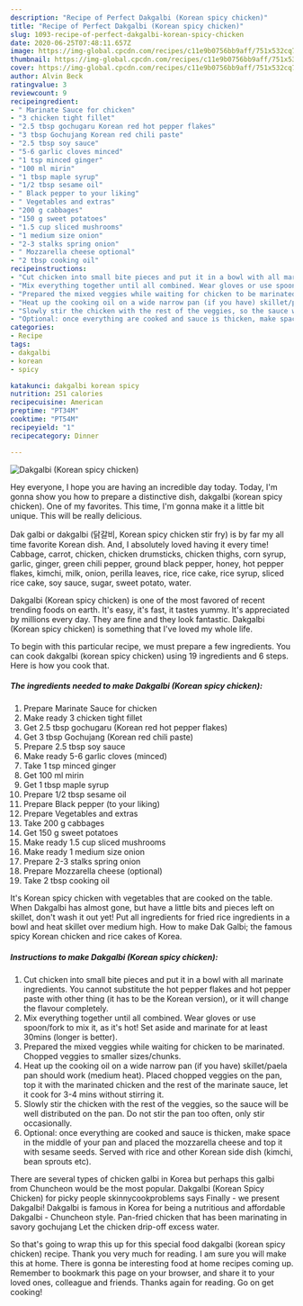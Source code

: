 ```yaml
---
description: "Recipe of Perfect Dakgalbi (Korean spicy chicken)"
title: "Recipe of Perfect Dakgalbi (Korean spicy chicken)"
slug: 1093-recipe-of-perfect-dakgalbi-korean-spicy-chicken
date: 2020-06-25T07:48:11.657Z
image: https://img-global.cpcdn.com/recipes/c11e9b0756bb9aff/751x532cq70/dakgalbi-korean-spicy-chicken-recipe-main-photo.jpg
thumbnail: https://img-global.cpcdn.com/recipes/c11e9b0756bb9aff/751x532cq70/dakgalbi-korean-spicy-chicken-recipe-main-photo.jpg
cover: https://img-global.cpcdn.com/recipes/c11e9b0756bb9aff/751x532cq70/dakgalbi-korean-spicy-chicken-recipe-main-photo.jpg
author: Alvin Beck
ratingvalue: 3
reviewcount: 9
recipeingredient:
- " Marinate Sauce for chicken"
- "3 chicken tight fillet"
- "2.5 tbsp gochugaru Korean red hot pepper flakes"
- "3 tbsp Gochujang Korean red chili paste"
- "2.5 tbsp soy sauce"
- "5-6 garlic cloves minced"
- "1 tsp minced ginger"
- "100 ml mirin"
- "1 tbsp maple syrup"
- "1/2 tbsp sesame oil"
- " Black pepper to your liking"
- " Vegetables and extras"
- "200 g cabbages"
- "150 g sweet potatoes"
- "1.5 cup sliced mushrooms"
- "1 medium size onion"
- "2-3 stalks spring onion"
- " Mozzarella cheese optional"
- "2 tbsp cooking oil"
recipeinstructions:
- "Cut chicken into small bite pieces and put it in a bowl with all marinate ingredients. You cannot substitute the hot pepper flakes and hot pepper paste with other thing (it has to be the Korean version), or it will change the flavour completely."
- "Mix everything together until all combined. Wear gloves or use spoon/fork to mix it, as it&#39;s hot! Set aside and marinate for at least 30mins (longer is better)."
- "Prepared the mixed veggies while waiting for chicken to be marinated. Chopped veggies to smaller sizes/chunks."
- "Heat up the cooking oil on a wide narrow pan (if you have) skillet/paela pan should work (medium heat). Placed chopped veggies on the pan, top it with the marinated chicken and the rest of the marinate sauce, let it cook for 3-4 mins without stirring it."
- "Slowly stir the chicken with the rest of the veggies, so the sauce will be well distributed on the pan. Do not stir the pan too often, only stir occasionally."
- "Optional: once everything are cooked and sauce is thicken, make space in the middle of your pan and placed the mozzarella cheese and top it with sesame seeds. Served with rice and other Korean side dish (kimchi, bean sprouts etc)."
categories:
- Recipe
tags:
- dakgalbi
- korean
- spicy

katakunci: dakgalbi korean spicy 
nutrition: 251 calories
recipecuisine: American
preptime: "PT34M"
cooktime: "PT54M"
recipeyield: "1"
recipecategory: Dinner

---
```



![Dakgalbi (Korean spicy chicken)](https://img-global.cpcdn.com/recipes/c11e9b0756bb9aff/751x532cq70/dakgalbi-korean-spicy-chicken-recipe-main-photo.jpg)

Hey everyone, I hope you are having an incredible day today. Today, I'm gonna show you how to prepare a distinctive dish, dakgalbi (korean spicy chicken). One of my favorites. This time, I'm gonna make it a little bit unique. This will be really delicious.

Dak galbi or dakgalbi (닭갈비, Korean spicy chicken stir fry) is by far my all time favorite Korean dish. And, I absolutely loved having it every time! Cabbage, carrot, chicken, chicken drumsticks, chicken thighs, corn syrup, garlic, ginger, green chili pepper, ground black pepper, honey, hot pepper flakes, kimchi, milk, onion, perilla leaves, rice, rice cake, rice syrup, sliced rice cake, soy sauce, sugar, sweet potato, water.

Dakgalbi (Korean spicy chicken) is one of the most favored of recent trending foods on earth. It's easy, it's fast, it tastes yummy. It's appreciated by millions every day. They are fine and they look fantastic. Dakgalbi (Korean spicy chicken) is something that I've loved my whole life.


To begin with this particular recipe, we must prepare a few ingredients. You can cook dakgalbi (korean spicy chicken) using 19 ingredients and 6 steps. Here is how you cook that.

<!--inarticleads1-->

##### The ingredients needed to make Dakgalbi (Korean spicy chicken):

1. Prepare  Marinate Sauce for chicken
1. Make ready 3 chicken tight fillet
1. Get 2.5 tbsp gochugaru (Korean red hot pepper flakes)
1. Get 3 tbsp Gochujang (Korean red chili paste)
1. Prepare 2.5 tbsp soy sauce
1. Make ready 5-6 garlic cloves (minced)
1. Take 1 tsp minced ginger
1. Get 100 ml mirin
1. Get 1 tbsp maple syrup
1. Prepare 1/2 tbsp sesame oil
1. Prepare  Black pepper (to your liking)
1. Prepare  Vegetables and extras
1. Take 200 g cabbages
1. Get 150 g sweet potatoes
1. Make ready 1.5 cup sliced mushrooms
1. Make ready 1 medium size onion
1. Prepare 2-3 stalks spring onion
1. Prepare  Mozzarella cheese (optional)
1. Take 2 tbsp cooking oil


It&#39;s Korean spicy chicken with vegetables that are cooked on the table. When Dakgalbi has almost gone, but have a little bits and pieces left on skillet, don&#39;t wash it out yet! Put all ingredients for fried rice ingredients in a bowl and heat skillet over medium high. How to make Dak Galbi; the famous spicy Korean chicken and rice cakes of Korea. 

<!--inarticleads2-->

##### Instructions to make Dakgalbi (Korean spicy chicken):

1. Cut chicken into small bite pieces and put it in a bowl with all marinate ingredients. You cannot substitute the hot pepper flakes and hot pepper paste with other thing (it has to be the Korean version), or it will change the flavour completely.
1. Mix everything together until all combined. Wear gloves or use spoon/fork to mix it, as it&#39;s hot! Set aside and marinate for at least 30mins (longer is better).
1. Prepared the mixed veggies while waiting for chicken to be marinated. Chopped veggies to smaller sizes/chunks.
1. Heat up the cooking oil on a wide narrow pan (if you have) skillet/paela pan should work (medium heat). Placed chopped veggies on the pan, top it with the marinated chicken and the rest of the marinate sauce, let it cook for 3-4 mins without stirring it.
1. Slowly stir the chicken with the rest of the veggies, so the sauce will be well distributed on the pan. Do not stir the pan too often, only stir occasionally.
1. Optional: once everything are cooked and sauce is thicken, make space in the middle of your pan and placed the mozzarella cheese and top it with sesame seeds. Served with rice and other Korean side dish (kimchi, bean sprouts etc).


There are several types of chicken galbi in Korea but perhaps this galbi from Chuncheon would be the most popular. Dakgalbi (Korean Spicy Chicken) for picky people skinnycookproblems says Finally - we present Dakgalbi! Dakgalbi is famous in Korea for being a nutritious and affordable Dakgalbi - Chuncheon style. Pan-fried chicken that has been marinating in savory gochujang Let the chicken drip-off excess water. 

So that's going to wrap this up for this special food dakgalbi (korean spicy chicken) recipe. Thank you very much for reading. I am sure you will make this at home. There is gonna be interesting food at home recipes coming up. Remember to bookmark this page on your browser, and share it to your loved ones, colleague and friends. Thanks again for reading. Go on get cooking!
